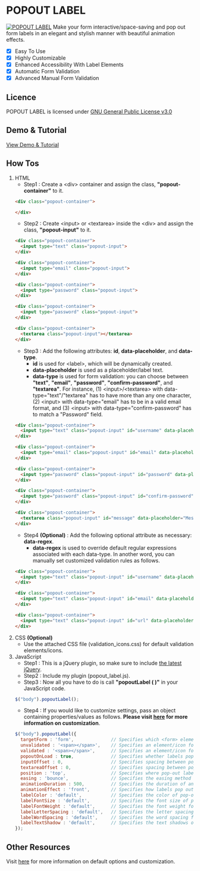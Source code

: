 # POPOUT LABEL
[![POPOUT LABEL](http://plsgivejobs.com/popout-label/images/popout-label.jpg "POPOUT LABEL")](http://plsgivejobs.com/popout-label/popout-label.html)
Make your form interactive/space-saving and pop out form labels in an elegant and stylish manner with beautiful animation effects.
- [x] Easy To Use
- [x] Highly Customizable
- [x] Enhanced Accessibility With Label Elements
- [x] Automatic Form Validation
- [x] Advanced Manual Form Validation

## Licence
POPOUT LABEL is licensed under [GNU General Public License v3.0](LICENSE.md)

## Demo & Tutorial
[View Demo & Tutorial](http://plsgivejobs.com/popout-label/popout-label.html)

## How Tos
1. HTML
   - Step1 : Create a &lt;div&gt; container and assign the class, **"popout-container"** to it.
    ```html
    <div class="popout-container">

    </div>
    ```
   - Step2 : Create &lt;input&gt; or &lt;textarea&gt; inside the &lt;div&gt; and assign the class, **"popout-input"** to it.
    ```html
    <div class="popout-container">
      <input type="text" class="popout-input">
    </div>
    
    <div class="popout-container">
      <input type="email" class="popout-input">
    </div>
    
    <div class="popout-container">
      <input type="password" class="popout-input">
    </div>
    
    <div class="popout-container">
      <input type="password" class="popout-input">
    </div>
    
    <div class="popout-container">
      <textarea class="popout-input"></textarea>
    </div>
    ```
   - Step3 : Add the following attributes: **id**, **data-placeholder**, and **data-type**.
      - **id** is used for &lt;label&gt;, which will be dynamically created.
      - **data-placeholder** is used as a placeholder/label text.
      - **data-type** is used for form validation: you can choose between **"text"**, **"email"**, **"password"**, **"confirm-password"**, and **"textarea"**. For instance, (1) &lt;input&gt;/&lt;textarea&gt; with data-type="text"/"textarea" has to have more than any one character, (2) &lt;input&gt; with data-type="email" has to be in a valid email format, and (3) &lt;input&gt; with data-type="confirm-password" has to match a "Password" field.
    ```html
    <div class="popout-container">
      <input type="text" class="popout-input" id="username" data-placeholder="Username" data-type="text">
    </div>
    
    <div class="popout-container">
      <input type="email" class="popout-input" id="email" data-placeholder="Email Address" data-type="email">
    </div>

    <div class="popout-container">
      <input type="password" class="popout-input" id="password" data-placeholder="Password" data-type="password">
    </div>

    <div class="popout-container">
      <input type="password" class="popout-input" id="confirm-password" data-placeholder="Confirm Password" data-type="confirm-password">
    </div>

    <div class="popout-container">
      <textarea class="popout-input" id="message" data-placeholder="Message" data-type="textarea"></textarea>
    </div>
    ```
   - Step4 **(Optional)** : Add the following optional attribute as necessary: **data-regex**.
      - **data-regex** is used to override default regular expressions associated with each data-type. In another word, you can manually set customized validation rules as follows.
   ```html
   <div class="popout-container">
     <input type="text" class="popout-input" id="username" data-placeholder="Your Name" data-type="text" data-regex=".{6,}">
   </div>

   <div class="popout-container">
     <input type="text" class="popout-input" id="email" data-placeholder="Email Address" data-type="email" data-regex="[-\w.]+@([A-z0-9][-A-z0-9]+\.)+[A-z]{2,4}">
   </div>

   <div class="popout-container">
     <input type="text" class="popout-input" id="url" data-placeholder="URL" data-type="text" data-regex="((\bhttps?:\/\/)|(\bwww\.))\S*">
   </div>
   ```
2. CSS **(Optional)**
   - Use the attached CSS file (validation_icons.css) for default validation elements/icons.
3. JavaScript
   - Step1 : This is a jQuery plugin, so make sure to include [the latest jQuery](http://jquery.com/download/).
   - Step2 : Include my plugin (popout_label.js).
   - Step3 : Now all you have to do is call **"popoutLabel ( )"** in your JavaScript code.
   ```javascript
   $("body").popoutLabel();
   ```
   - Step4 : If you would like to customize settings, pass an object containing properties/values as follows. **Please visit [here](http://plsgivejobs.com/popout-label/popout-label.html) for more information on customization**.
   ```javascript
   $("body").popoutLabel({
     targetForm : 'form',              // Specifies which <form> element you would like to use POPOUT LABEL on
     unvalidated : '<span></span>',    // Specifies an element/icon for the "not validated yet" mark
     validated : '<span></span>',      // Specifies an element/icon for the "validated" mark
     popoutOnLoad : true,              // Specifies whether labels pop out as soon as a page loads
     inputOffset : 0,                  // Specifies spacing between pop-out labels and <input>
     textareaOffset : 0,               // Specifies spacing between pop-out labels and <textarea>
     position : 'top',                 // Specifies where pop-out labels appear relative to <input>/<textarea>
     easing : 'bounce',                // Specifies the easing method of animation
     animationDuration : 500,          // Specifies the duration of animation
     animationEffect : 'front',        // Specifies how labels pop out of <input>/<textarea>
     labelColor : 'default',           // Specifies the color of pop-out labels as they appear
     labelFontSize : 'default',        // Specifies the font size of pop-out labels as they appear
     labelFontWeight : 'default',      // Specifies the font weight for pop-out labels as they appear
     labelLetterSpacing : 'default',   // Specifies the letter spacing for pop-out labels as they appear
     labelWordSpacing : 'default',     // Specifies the word spacing for pop-out labels as they appear
     labelTextShadow : 'default',      // Specifies the text shadows of pop-out labels as they appear
   });
   ```

## Other Resources
Visit [here](http://plsgivejobs.com/popout-label/popout-label.html) for more information on default options and customization.
